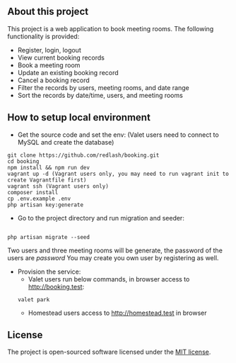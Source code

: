 
## About this project

This project is a web application to book meeting rooms. The following functionality is provided:
- Register, login, logout
- View current booking records
- Book a meeting room
- Update an existing booking record
- Cancel a booking record
- Filter the records by users, meeting rooms, and date range
- Sort the records by date/time, users, and meeting rooms

## How to setup local environment
- Get the source code and set the env: (Valet users need to connect to MySQL and create the database)
```$xslt
git clone https://github.com/redlash/booking.git
cd booking
npm install && npm run dev
vagrant up -d (Vagrant users only, you may need to run vagrant init to create Vagrantfile first)
vagrant ssh (Vagrant users only)
composer install
cp .env.example .env
php artisan key:generate
```
- Go to the project directory and run migration and seeder:
```$xslt

php artisan migrate --seed
```
Two users and three meeting rooms will be generate, the password of the users are <i>password</i>
You may create you own user by registering as well.

- Provision the service:
  + Valet users run below commands, in browser access to <u>http://booking.test</u>:
  ```$xslt
  valet park
  ```
  + Homestead users access to <u>http://homestead.test</u> in browser

## License

The project is open-sourced software licensed under the [MIT license](https://opensource.org/licenses/MIT).
